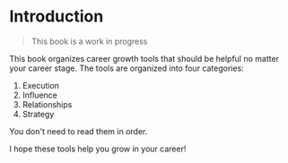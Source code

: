 # Introduction

> This book is a work in progress

This book organizes career growth tools that should be helpful no matter your career stage. The tools are organized into four categories:

1. Execution
2. Influence
3. Relationships
4. Strategy

You don't need to read them in order.

I hope these tools help you grow in your career!
